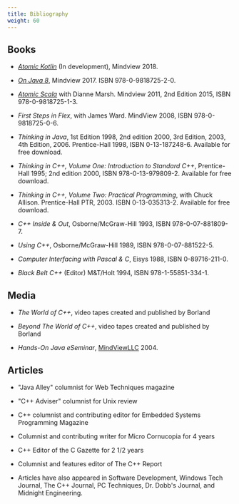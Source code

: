 ```yaml
---
title: Bibliography
weight: 60
---
```


## Books

- *[Atomic Kotlin](www.AtomicKotlin.com)* (In development), Mindview 2018.

- *[On Java 8](www.OnJava8.com)*, Mindview 2017. ISBN 978-0-9818725-2-0.

- *[Atomic Scala](www.AtomicScala.com)* with Dianne Marsh.
  Mindview 2011, 2nd Edition 2015, ISBN 978-0-9818725-1-3.

- *First Steps in Flex*, with James Ward. MindView 2008, ISBN 978-0-9818725-0-6.

- *Thinking in Java*, 1st Edition 1998, 2nd edition 2000, 3rd Edition, 2003,
  4th Edition, 2006. Prentice-Hall 1998, ISBN 0-13-187248-6.
  Available for free download.

- *Thinking in C++, Volume One: Introduction to Standard C++*, Prentice-Hall
  1995; 2nd edition 2000, ISBN 978-0-13-979809-2. Available for free download.

- *Thinking in C++, Volume Two: Practical Programming*, with Chuck Allison.
  Prentice-Hall PTR, 2003. ISBN 0-13-035313-2. Available for free download.

- *C++ Inside & Out*, Osborne/McGraw-Hill 1993, ISBN 978-0-07-881809-7.

- *Using C++*, Osborne/McGraw-Hill 1989, ISBN 978-0-07-881522-5.

- *Computer Interfacing with Pascal & C*, Eisys 1988, ISBN 0-89716-211-0.

- *Black Belt C++* (Editor) M&T/Holt 1994, ISBN 978-1-55851-334-1.

## Media

- *The World of C++*, video tapes created and published by Borland

- *Beyond The World of C++*, video tapes created and published by Borland

- *Hands-On Java eSeminar*, [MindViewLLC](http://www.MindViewLLC.com) 2004.

## Articles

- "Java Alley" columnist for Web Techniques magazine

- "C++ Adviser" columnist for Unix review

- C++ columnist and contributing editor for Embedded Systems Programming Magazine

- Columnist and contributing writer for Micro Cornucopia for 4 years

- C++ Editor of the C Gazette for 2 1/2 years

- Columnist and features editor of The C++ Report

- Articles have also appeared in Software Development, Windows Tech
Journal, The C++ Journal, PC Techniques, Dr. Dobb's Journal, and Midnight
Engineering.
